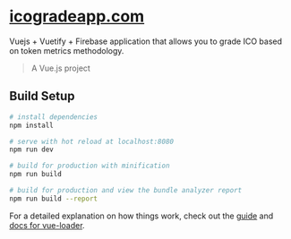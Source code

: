 # <a href='//icogradeapp.com' target='_blank'>icogradeapp.com</a>

Vuejs + Vuetify + Firebase application that allows you to grade ICO based on token metrics methodology.

> A Vue.js project

## Build Setup

``` bash
# install dependencies
npm install

# serve with hot reload at localhost:8080
npm run dev

# build for production with minification
npm run build

# build for production and view the bundle analyzer report
npm run build --report
```

For a detailed explanation on how things work, check out the [guide](http://vuejs-templates.github.io/webpack/) and [docs for vue-loader](http://vuejs.github.io/vue-loader).
